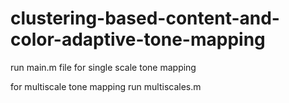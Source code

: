 # clustering-based-content-and-color-adaptive-tone-mapping

run main.m file for single scale tone mapping

for multiscale tone mapping run multiscales.m
